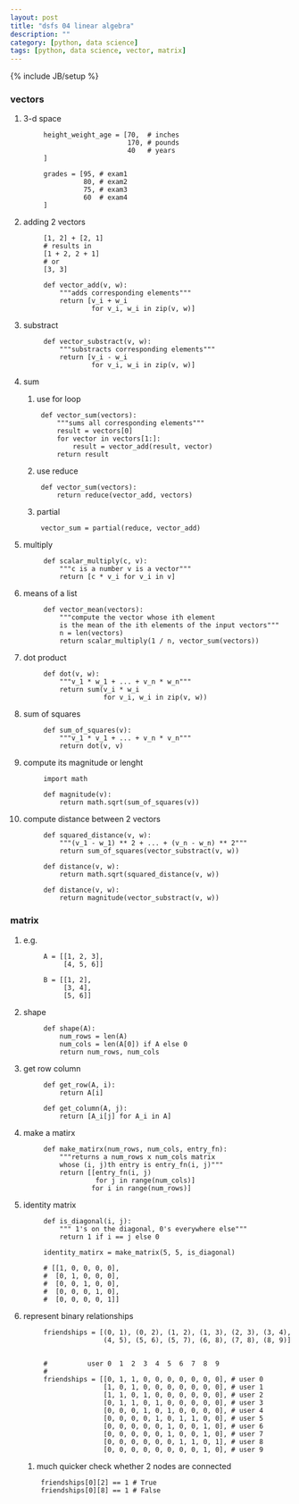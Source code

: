 ```yaml
---
layout: post
title: "dsfs 04 linear algebra"
description: ""
category: [python, data science]
tags: [python, data science, vector, matrix]
---
```

{% include JB/setup %}


### vectors

1. 3-d space

            height_weight_age = [70,  # inches
                                 170, # pounds
                                 40   # years
            ]

            grades = [95, # exam1
                      80, # exam2
                      75, # exam3
                      60  # exam4
            ]

1. adding 2 vectors

            [1, 2] + [2, 1]
            # results in
            [1 + 2, 2 + 1]
            # or
            [3, 3]

            def vector_add(v, w):
                """adds corresponding elements"""
                return [v_i + w_i
                        for v_i, w_i in zip(v, w)]

1. substract

            def vector_substract(v, w):
                """substracts corresponding elements"""
                return [v_i - w_i
                        for v_i, w_i in zip(v, w)]

1. sum

    1. use for loop

            def vector_sum(vectors):
                """sums all corresponding elements"""
                result = vectors[0]
                for vector in vectors[1:]:
                    result = vector_add(result, vector)
                return result

    1. use reduce

            def vector_sum(vectors):
                return reduce(vector_add, vectors)

    1. partial

            vector_sum = partial(reduce, vector_add)

1. multiply

            def scalar_multiply(c, v):
                """c is a number v is a vector"""
                return [c * v_i for v_i in v]

1. means of a list

            def vector_mean(vectors):
                """compute the vector whose ith element
                is the mean of the ith elements of the input vectors"""
                n = len(vectors)
                return scalar_multiply(1 / n, vector_sum(vectors))

1. dot product

            def dot(v, w):
                """v_1 * w_1 + ... + v_n * w_n"""
                return sum(v_i * w_i
                           for v_i, w_i in zip(v, w))

1. sum of squares

            def sum_of_squares(v):
                """v_1 * v_1 + ... + v_n * v_n"""
                return dot(v, v)

1. compute its magnitude or lenght

            import math

            def magnitude(v):
                return math.sqrt(sum_of_squares(v))

1. compute distance between 2 vectors

            def squared_distance(v, w):
                """(v_1 - w_1) ** 2 + ... + (v_n - w_n) ** 2"""
                return sum_of_squares(vector_substract(v, w))

            def distance(v, w):
                return math.sqrt(squared_distance(v, w))

            def distance(v, w):
                return magnitude(vector_substract(v, w))

### matrix

1. e.g.

            A = [[1, 2, 3],
                 [4, 5, 6]]

            B = [[1, 2],
                 [3, 4],
                 [5, 6]]

1. shape

            def shape(A):
                num_rows = len(A)
                num_cols = len(A[0]) if A else 0
                return num_rows, num_cols

1. get row column

            def get_row(A, i):
                return A[i]

            def get_column(A, j):
                return [A_i[j] for A_i in A]

1. make a matirx

            def make_matirx(num_rows, num_cols, entry_fn):
                """returns a num_rows x num_cols matrix
                whose (i, j)th entry is entry_fn(i, j)"""
                return [[entry_fn(i, j)
                         for j in range(num_cols)]
                        for i in range(num_rows)]

1. identity matrix

            def is_diagonal(i, j):
                """ 1's on the diagonal, 0's everywhere else"""
                return 1 if i == j else 0

            identity_matirx = make_matrix(5, 5, is_diagonal)

            # [[1, 0, 0, 0, 0],
            #  [0, 1, 0, 0, 0],
            #  [0, 0, 1, 0, 0],
            #  [0, 0, 0, 1, 0],
            #  [0, 0, 0, 0, 1]]

1. represent binary relationships

            friendships = [(0, 1), (0, 2), (1, 2), (1, 3), (2, 3), (3, 4),
                           (4, 5), (5, 6), (5, 7), (6, 8), (7, 8), (8, 9)]


            #          user 0  1  2  3  4  5  6  7  8  9
            #
            friendships = [[0, 1, 1, 0, 0, 0, 0, 0, 0, 0], # user 0
                           [1, 0, 1, 0, 0, 0, 0, 0, 0, 0], # user 1
                           [1, 1, 0, 1, 0, 0, 0, 0, 0, 0], # user 2
                           [0, 1, 1, 0, 1, 0, 0, 0, 0, 0], # user 3
                           [0, 0, 0, 1, 0, 1, 0, 0, 0, 0], # user 4
                           [0, 0, 0, 0, 1, 0, 1, 1, 0, 0], # user 5
                           [0, 0, 0, 0, 0, 1, 0, 0, 1, 0], # user 6
                           [0, 0, 0, 0, 0, 1, 0, 0, 1, 0], # user 7
                           [0, 0, 0, 0, 0, 0, 1, 1, 0, 1], # user 8
                           [0, 0, 0, 0, 0, 0, 0, 0, 1, 0], # user 9

    1. much quicker check whether 2 nodes are connected

            friendships[0][2] == 1 # True
            friendships[0][8] == 1 # False